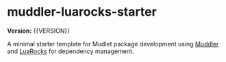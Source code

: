 # muddler-luarocks-starter

**Version:** {{VERSION}}

A minimal starter template for Mudlet package development using [Muddler](https://github.com/demonnic/muddler) and [LuaRocks](https://luarocks.org) for dependency management.

